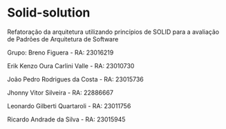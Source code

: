 # Solid-solution
Refatoração da arquitetura utilizando princípios de SOLID para a avaliação de Padrões de Arquitetura de Software

Grupo: 
Breno Figuera - RA: 23016219

Erik Kenzo Oura Carlini Valle - RA: 23010730

João Pedro Rodrigues da Costa - RA: 23015736

Jhonny Vitor Silveira - RA: 22886667

Leonardo Gilberti Quartaroli - RA: 23011756

Ricardo Andrade da Silva - RA: 23015945
